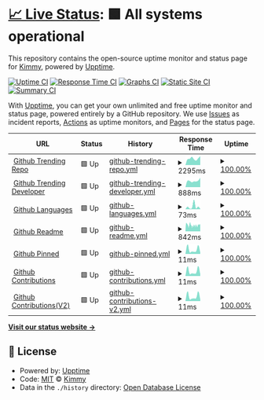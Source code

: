 # [📈 Live Status](https://uptime.upcwangying.com): <!--live status--> **🟩 All systems operational**

This repository contains the open-source uptime monitor and status page for [Kimmy](https://uptime.upcwangying.com), powered by [Upptime](https://github.com/upptime/upptime).

[![Uptime CI](https://github.com/realkimmy/uptime/workflows/Uptime%20CI/badge.svg)](https://github.com/realkimmy/uptime/actions?query=workflow%3A%22Uptime+CI%22)
[![Response Time CI](https://github.com/realkimmy/uptime/workflows/Response%20Time%20CI/badge.svg)](https://github.com/realkimmy/uptime/actions?query=workflow%3A%22Response+Time+CI%22)
[![Graphs CI](https://github.com/realkimmy/uptime/workflows/Graphs%20CI/badge.svg)](https://github.com/realkimmy/uptime/actions?query=workflow%3A%22Graphs+CI%22)
[![Static Site CI](https://github.com/realkimmy/uptime/workflows/Static%20Site%20CI/badge.svg)](https://github.com/realkimmy/uptime/actions?query=workflow%3A%22Static+Site+CI%22)
[![Summary CI](https://github.com/realkimmy/uptime/workflows/Summary%20CI/badge.svg)](https://github.com/realkimmy/uptime/actions?query=workflow%3A%22Summary+CI%22)

With [Upptime](https://upptime.js.org), you can get your own unlimited and free uptime monitor and status page, powered entirely by a GitHub repository. We use [Issues](https://github.com/realkimmy/uptime/issues) as incident reports, [Actions](https://github.com/realkimmy/uptime/actions) as uptime monitors, and [Pages](https://uptime.upcwangying.com) for the status page.

<!--start: status pages-->
<!-- This summary is generated by Upptime (https://github.com/upptime/upptime) -->
<!-- Do not edit this manually, your changes will be overwritten -->
<!-- prettier-ignore -->
| URL | Status | History | Response Time | Uptime |
| --- | ------ | ------- | ------------- | ------ |
| <img alt="" src="https://favicons.githubusercontent.com/api.gitterapp.com" height="13"> [Github Trending Repo](https://api.gitterapp.com/repositories) | 🟩 Up | [github-trending-repo.yml](https://github.com/see/uptime/commits/HEAD/history/github-trending-repo.yml) | <details><summary><img alt="Response time graph" src="./graphs/github-trending-repo/response-time-week.png" height="20"> 2295ms</summary><br><a href="https://uptime.upcwangying.com/history/github-trending-repo"><img alt="Response time 1855" src="https://img.shields.io/endpoint?url=https%3A%2F%2Fraw.githubusercontent.com%2Fsee%2Fuptime%2FHEAD%2Fapi%2Fgithub-trending-repo%2Fresponse-time.json"></a><br><a href="https://uptime.upcwangying.com/history/github-trending-repo"><img alt="24-hour response time 2090" src="https://img.shields.io/endpoint?url=https%3A%2F%2Fraw.githubusercontent.com%2Fsee%2Fuptime%2FHEAD%2Fapi%2Fgithub-trending-repo%2Fresponse-time-day.json"></a><br><a href="https://uptime.upcwangying.com/history/github-trending-repo"><img alt="7-day response time 2295" src="https://img.shields.io/endpoint?url=https%3A%2F%2Fraw.githubusercontent.com%2Fsee%2Fuptime%2FHEAD%2Fapi%2Fgithub-trending-repo%2Fresponse-time-week.json"></a><br><a href="https://uptime.upcwangying.com/history/github-trending-repo"><img alt="30-day response time 2095" src="https://img.shields.io/endpoint?url=https%3A%2F%2Fraw.githubusercontent.com%2Fsee%2Fuptime%2FHEAD%2Fapi%2Fgithub-trending-repo%2Fresponse-time-month.json"></a><br><a href="https://uptime.upcwangying.com/history/github-trending-repo"><img alt="1-year response time 1855" src="https://img.shields.io/endpoint?url=https%3A%2F%2Fraw.githubusercontent.com%2Fsee%2Fuptime%2FHEAD%2Fapi%2Fgithub-trending-repo%2Fresponse-time-year.json"></a></details> | <details><summary><a href="https://uptime.upcwangying.com/history/github-trending-repo">100.00%</a></summary><a href="https://uptime.upcwangying.com/history/github-trending-repo"><img alt="All-time uptime 99.94%" src="https://img.shields.io/endpoint?url=https%3A%2F%2Fraw.githubusercontent.com%2Fsee%2Fuptime%2FHEAD%2Fapi%2Fgithub-trending-repo%2Fuptime.json"></a><br><a href="https://uptime.upcwangying.com/history/github-trending-repo"><img alt="24-hour uptime 100.00%" src="https://img.shields.io/endpoint?url=https%3A%2F%2Fraw.githubusercontent.com%2Fsee%2Fuptime%2FHEAD%2Fapi%2Fgithub-trending-repo%2Fuptime-day.json"></a><br><a href="https://uptime.upcwangying.com/history/github-trending-repo"><img alt="7-day uptime 100.00%" src="https://img.shields.io/endpoint?url=https%3A%2F%2Fraw.githubusercontent.com%2Fsee%2Fuptime%2FHEAD%2Fapi%2Fgithub-trending-repo%2Fuptime-week.json"></a><br><a href="https://uptime.upcwangying.com/history/github-trending-repo"><img alt="30-day uptime 99.85%" src="https://img.shields.io/endpoint?url=https%3A%2F%2Fraw.githubusercontent.com%2Fsee%2Fuptime%2FHEAD%2Fapi%2Fgithub-trending-repo%2Fuptime-month.json"></a><br><a href="https://uptime.upcwangying.com/history/github-trending-repo"><img alt="1-year uptime 99.94%" src="https://img.shields.io/endpoint?url=https%3A%2F%2Fraw.githubusercontent.com%2Fsee%2Fuptime%2FHEAD%2Fapi%2Fgithub-trending-repo%2Fuptime-year.json"></a></details>
| <img alt="" src="https://favicons.githubusercontent.com/api.gitterapp.com" height="13"> [Github Trending Developer](https://api.gitterapp.com/developers) | 🟩 Up | [github-trending-developer.yml](https://github.com/see/uptime/commits/HEAD/history/github-trending-developer.yml) | <details><summary><img alt="Response time graph" src="./graphs/github-trending-developer/response-time-week.png" height="20"> 888ms</summary><br><a href="https://uptime.upcwangying.com/history/github-trending-developer"><img alt="Response time 1334" src="https://img.shields.io/endpoint?url=https%3A%2F%2Fraw.githubusercontent.com%2Fsee%2Fuptime%2FHEAD%2Fapi%2Fgithub-trending-developer%2Fresponse-time.json"></a><br><a href="https://uptime.upcwangying.com/history/github-trending-developer"><img alt="24-hour response time 877" src="https://img.shields.io/endpoint?url=https%3A%2F%2Fraw.githubusercontent.com%2Fsee%2Fuptime%2FHEAD%2Fapi%2Fgithub-trending-developer%2Fresponse-time-day.json"></a><br><a href="https://uptime.upcwangying.com/history/github-trending-developer"><img alt="7-day response time 888" src="https://img.shields.io/endpoint?url=https%3A%2F%2Fraw.githubusercontent.com%2Fsee%2Fuptime%2FHEAD%2Fapi%2Fgithub-trending-developer%2Fresponse-time-week.json"></a><br><a href="https://uptime.upcwangying.com/history/github-trending-developer"><img alt="30-day response time 1730" src="https://img.shields.io/endpoint?url=https%3A%2F%2Fraw.githubusercontent.com%2Fsee%2Fuptime%2FHEAD%2Fapi%2Fgithub-trending-developer%2Fresponse-time-month.json"></a><br><a href="https://uptime.upcwangying.com/history/github-trending-developer"><img alt="1-year response time 1334" src="https://img.shields.io/endpoint?url=https%3A%2F%2Fraw.githubusercontent.com%2Fsee%2Fuptime%2FHEAD%2Fapi%2Fgithub-trending-developer%2Fresponse-time-year.json"></a></details> | <details><summary><a href="https://uptime.upcwangying.com/history/github-trending-developer">100.00%</a></summary><a href="https://uptime.upcwangying.com/history/github-trending-developer"><img alt="All-time uptime 99.97%" src="https://img.shields.io/endpoint?url=https%3A%2F%2Fraw.githubusercontent.com%2Fsee%2Fuptime%2FHEAD%2Fapi%2Fgithub-trending-developer%2Fuptime.json"></a><br><a href="https://uptime.upcwangying.com/history/github-trending-developer"><img alt="24-hour uptime 100.00%" src="https://img.shields.io/endpoint?url=https%3A%2F%2Fraw.githubusercontent.com%2Fsee%2Fuptime%2FHEAD%2Fapi%2Fgithub-trending-developer%2Fuptime-day.json"></a><br><a href="https://uptime.upcwangying.com/history/github-trending-developer"><img alt="7-day uptime 100.00%" src="https://img.shields.io/endpoint?url=https%3A%2F%2Fraw.githubusercontent.com%2Fsee%2Fuptime%2FHEAD%2Fapi%2Fgithub-trending-developer%2Fuptime-week.json"></a><br><a href="https://uptime.upcwangying.com/history/github-trending-developer"><img alt="30-day uptime 99.94%" src="https://img.shields.io/endpoint?url=https%3A%2F%2Fraw.githubusercontent.com%2Fsee%2Fuptime%2FHEAD%2Fapi%2Fgithub-trending-developer%2Fuptime-month.json"></a><br><a href="https://uptime.upcwangying.com/history/github-trending-developer"><img alt="1-year uptime 99.97%" src="https://img.shields.io/endpoint?url=https%3A%2F%2Fraw.githubusercontent.com%2Fsee%2Fuptime%2FHEAD%2Fapi%2Fgithub-trending-developer%2Fuptime-year.json"></a></details>
| <img alt="" src="https://favicons.githubusercontent.com/api.gitterapp.com" height="13"> [Github Languages](https://api.gitterapp.com/languages) | 🟩 Up | [github-languages.yml](https://github.com/see/uptime/commits/HEAD/history/github-languages.yml) | <details><summary><img alt="Response time graph" src="./graphs/github-languages/response-time-week.png" height="20"> 73ms</summary><br><a href="https://uptime.upcwangying.com/history/github-languages"><img alt="Response time 70" src="https://img.shields.io/endpoint?url=https%3A%2F%2Fraw.githubusercontent.com%2Fsee%2Fuptime%2FHEAD%2Fapi%2Fgithub-languages%2Fresponse-time.json"></a><br><a href="https://uptime.upcwangying.com/history/github-languages"><img alt="24-hour response time 16" src="https://img.shields.io/endpoint?url=https%3A%2F%2Fraw.githubusercontent.com%2Fsee%2Fuptime%2FHEAD%2Fapi%2Fgithub-languages%2Fresponse-time-day.json"></a><br><a href="https://uptime.upcwangying.com/history/github-languages"><img alt="7-day response time 73" src="https://img.shields.io/endpoint?url=https%3A%2F%2Fraw.githubusercontent.com%2Fsee%2Fuptime%2FHEAD%2Fapi%2Fgithub-languages%2Fresponse-time-week.json"></a><br><a href="https://uptime.upcwangying.com/history/github-languages"><img alt="30-day response time 71" src="https://img.shields.io/endpoint?url=https%3A%2F%2Fraw.githubusercontent.com%2Fsee%2Fuptime%2FHEAD%2Fapi%2Fgithub-languages%2Fresponse-time-month.json"></a><br><a href="https://uptime.upcwangying.com/history/github-languages"><img alt="1-year response time 70" src="https://img.shields.io/endpoint?url=https%3A%2F%2Fraw.githubusercontent.com%2Fsee%2Fuptime%2FHEAD%2Fapi%2Fgithub-languages%2Fresponse-time-year.json"></a></details> | <details><summary><a href="https://uptime.upcwangying.com/history/github-languages">100.00%</a></summary><a href="https://uptime.upcwangying.com/history/github-languages"><img alt="All-time uptime 100.00%" src="https://img.shields.io/endpoint?url=https%3A%2F%2Fraw.githubusercontent.com%2Fsee%2Fuptime%2FHEAD%2Fapi%2Fgithub-languages%2Fuptime.json"></a><br><a href="https://uptime.upcwangying.com/history/github-languages"><img alt="24-hour uptime 100.00%" src="https://img.shields.io/endpoint?url=https%3A%2F%2Fraw.githubusercontent.com%2Fsee%2Fuptime%2FHEAD%2Fapi%2Fgithub-languages%2Fuptime-day.json"></a><br><a href="https://uptime.upcwangying.com/history/github-languages"><img alt="7-day uptime 100.00%" src="https://img.shields.io/endpoint?url=https%3A%2F%2Fraw.githubusercontent.com%2Fsee%2Fuptime%2FHEAD%2Fapi%2Fgithub-languages%2Fuptime-week.json"></a><br><a href="https://uptime.upcwangying.com/history/github-languages"><img alt="30-day uptime 100.00%" src="https://img.shields.io/endpoint?url=https%3A%2F%2Fraw.githubusercontent.com%2Fsee%2Fuptime%2FHEAD%2Fapi%2Fgithub-languages%2Fuptime-month.json"></a><br><a href="https://uptime.upcwangying.com/history/github-languages"><img alt="1-year uptime 100.00%" src="https://img.shields.io/endpoint?url=https%3A%2F%2Fraw.githubusercontent.com%2Fsee%2Fuptime%2FHEAD%2Fapi%2Fgithub-languages%2Fuptime-year.json"></a></details>
| <img alt="" src="https://favicons.githubusercontent.com/github.gitterapp.com" height="13"> [Github Readme](https://github.gitterapp.com/api/readme?owner=realkimmy&repo=realkimmy) | 🟩 Up | [github-readme.yml](https://github.com/see/uptime/commits/HEAD/history/github-readme.yml) | <details><summary><img alt="Response time graph" src="./graphs/github-readme/response-time-week.png" height="20"> 842ms</summary><br><a href="https://uptime.upcwangying.com/history/github-readme"><img alt="Response time 889" src="https://img.shields.io/endpoint?url=https%3A%2F%2Fraw.githubusercontent.com%2Fsee%2Fuptime%2FHEAD%2Fapi%2Fgithub-readme%2Fresponse-time.json"></a><br><a href="https://uptime.upcwangying.com/history/github-readme"><img alt="24-hour response time 961" src="https://img.shields.io/endpoint?url=https%3A%2F%2Fraw.githubusercontent.com%2Fsee%2Fuptime%2FHEAD%2Fapi%2Fgithub-readme%2Fresponse-time-day.json"></a><br><a href="https://uptime.upcwangying.com/history/github-readme"><img alt="7-day response time 842" src="https://img.shields.io/endpoint?url=https%3A%2F%2Fraw.githubusercontent.com%2Fsee%2Fuptime%2FHEAD%2Fapi%2Fgithub-readme%2Fresponse-time-week.json"></a><br><a href="https://uptime.upcwangying.com/history/github-readme"><img alt="30-day response time 904" src="https://img.shields.io/endpoint?url=https%3A%2F%2Fraw.githubusercontent.com%2Fsee%2Fuptime%2FHEAD%2Fapi%2Fgithub-readme%2Fresponse-time-month.json"></a><br><a href="https://uptime.upcwangying.com/history/github-readme"><img alt="1-year response time 889" src="https://img.shields.io/endpoint?url=https%3A%2F%2Fraw.githubusercontent.com%2Fsee%2Fuptime%2FHEAD%2Fapi%2Fgithub-readme%2Fresponse-time-year.json"></a></details> | <details><summary><a href="https://uptime.upcwangying.com/history/github-readme">100.00%</a></summary><a href="https://uptime.upcwangying.com/history/github-readme"><img alt="All-time uptime 99.99%" src="https://img.shields.io/endpoint?url=https%3A%2F%2Fraw.githubusercontent.com%2Fsee%2Fuptime%2FHEAD%2Fapi%2Fgithub-readme%2Fuptime.json"></a><br><a href="https://uptime.upcwangying.com/history/github-readme"><img alt="24-hour uptime 100.00%" src="https://img.shields.io/endpoint?url=https%3A%2F%2Fraw.githubusercontent.com%2Fsee%2Fuptime%2FHEAD%2Fapi%2Fgithub-readme%2Fuptime-day.json"></a><br><a href="https://uptime.upcwangying.com/history/github-readme"><img alt="7-day uptime 100.00%" src="https://img.shields.io/endpoint?url=https%3A%2F%2Fraw.githubusercontent.com%2Fsee%2Fuptime%2FHEAD%2Fapi%2Fgithub-readme%2Fuptime-week.json"></a><br><a href="https://uptime.upcwangying.com/history/github-readme"><img alt="30-day uptime 100.00%" src="https://img.shields.io/endpoint?url=https%3A%2F%2Fraw.githubusercontent.com%2Fsee%2Fuptime%2FHEAD%2Fapi%2Fgithub-readme%2Fuptime-month.json"></a><br><a href="https://uptime.upcwangying.com/history/github-readme"><img alt="1-year uptime 99.99%" src="https://img.shields.io/endpoint?url=https%3A%2F%2Fraw.githubusercontent.com%2Fsee%2Fuptime%2FHEAD%2Fapi%2Fgithub-readme%2Fuptime-year.json"></a></details>
| <img alt="" src="https://favicons.githubusercontent.com/github.gitterapp.com" height="13"> [Github Pinned](https://github.gitterapp.com/api/pinned?username=realkimmy) | 🟩 Up | [github-pinned.yml](https://github.com/see/uptime/commits/HEAD/history/github-pinned.yml) | <details><summary><img alt="Response time graph" src="./graphs/github-pinned/response-time-week.png" height="20"> 11ms</summary><br><a href="https://uptime.upcwangying.com/history/github-pinned"><img alt="Response time 929" src="https://img.shields.io/endpoint?url=https%3A%2F%2Fraw.githubusercontent.com%2Fsee%2Fuptime%2FHEAD%2Fapi%2Fgithub-pinned%2Fresponse-time.json"></a><br><a href="https://uptime.upcwangying.com/history/github-pinned"><img alt="24-hour response time 5" src="https://img.shields.io/endpoint?url=https%3A%2F%2Fraw.githubusercontent.com%2Fsee%2Fuptime%2FHEAD%2Fapi%2Fgithub-pinned%2Fresponse-time-day.json"></a><br><a href="https://uptime.upcwangying.com/history/github-pinned"><img alt="7-day response time 11" src="https://img.shields.io/endpoint?url=https%3A%2F%2Fraw.githubusercontent.com%2Fsee%2Fuptime%2FHEAD%2Fapi%2Fgithub-pinned%2Fresponse-time-week.json"></a><br><a href="https://uptime.upcwangying.com/history/github-pinned"><img alt="30-day response time 69" src="https://img.shields.io/endpoint?url=https%3A%2F%2Fraw.githubusercontent.com%2Fsee%2Fuptime%2FHEAD%2Fapi%2Fgithub-pinned%2Fresponse-time-month.json"></a><br><a href="https://uptime.upcwangying.com/history/github-pinned"><img alt="1-year response time 929" src="https://img.shields.io/endpoint?url=https%3A%2F%2Fraw.githubusercontent.com%2Fsee%2Fuptime%2FHEAD%2Fapi%2Fgithub-pinned%2Fresponse-time-year.json"></a></details> | <details><summary><a href="https://uptime.upcwangying.com/history/github-pinned">100.00%</a></summary><a href="https://uptime.upcwangying.com/history/github-pinned"><img alt="All-time uptime 39.55%" src="https://img.shields.io/endpoint?url=https%3A%2F%2Fraw.githubusercontent.com%2Fsee%2Fuptime%2FHEAD%2Fapi%2Fgithub-pinned%2Fuptime.json"></a><br><a href="https://uptime.upcwangying.com/history/github-pinned"><img alt="24-hour uptime 100.00%" src="https://img.shields.io/endpoint?url=https%3A%2F%2Fraw.githubusercontent.com%2Fsee%2Fuptime%2FHEAD%2Fapi%2Fgithub-pinned%2Fuptime-day.json"></a><br><a href="https://uptime.upcwangying.com/history/github-pinned"><img alt="7-day uptime 100.00%" src="https://img.shields.io/endpoint?url=https%3A%2F%2Fraw.githubusercontent.com%2Fsee%2Fuptime%2FHEAD%2Fapi%2Fgithub-pinned%2Fuptime-week.json"></a><br><a href="https://uptime.upcwangying.com/history/github-pinned"><img alt="30-day uptime 94.98%" src="https://img.shields.io/endpoint?url=https%3A%2F%2Fraw.githubusercontent.com%2Fsee%2Fuptime%2FHEAD%2Fapi%2Fgithub-pinned%2Fuptime-month.json"></a><br><a href="https://uptime.upcwangying.com/history/github-pinned"><img alt="1-year uptime 39.55%" src="https://img.shields.io/endpoint?url=https%3A%2F%2Fraw.githubusercontent.com%2Fsee%2Fuptime%2FHEAD%2Fapi%2Fgithub-pinned%2Fuptime-year.json"></a></details>
| <img alt="" src="https://favicons.githubusercontent.com/github.gitterapp.com" height="13"> [Github Contributions](https://github.gitterapp.com/api/contributions?username=realkimmy&from=2021-01-01&to=2021-12-31) | 🟩 Up | [github-contributions.yml](https://github.com/see/uptime/commits/HEAD/history/github-contributions.yml) | <details><summary><img alt="Response time graph" src="./graphs/github-contributions/response-time-week.png" height="20"> 11ms</summary><br><a href="https://uptime.upcwangying.com/history/github-contributions"><img alt="Response time 51" src="https://img.shields.io/endpoint?url=https%3A%2F%2Fraw.githubusercontent.com%2Fsee%2Fuptime%2FHEAD%2Fapi%2Fgithub-contributions%2Fresponse-time.json"></a><br><a href="https://uptime.upcwangying.com/history/github-contributions"><img alt="24-hour response time 5" src="https://img.shields.io/endpoint?url=https%3A%2F%2Fraw.githubusercontent.com%2Fsee%2Fuptime%2FHEAD%2Fapi%2Fgithub-contributions%2Fresponse-time-day.json"></a><br><a href="https://uptime.upcwangying.com/history/github-contributions"><img alt="7-day response time 11" src="https://img.shields.io/endpoint?url=https%3A%2F%2Fraw.githubusercontent.com%2Fsee%2Fuptime%2FHEAD%2Fapi%2Fgithub-contributions%2Fresponse-time-week.json"></a><br><a href="https://uptime.upcwangying.com/history/github-contributions"><img alt="30-day response time 16" src="https://img.shields.io/endpoint?url=https%3A%2F%2Fraw.githubusercontent.com%2Fsee%2Fuptime%2FHEAD%2Fapi%2Fgithub-contributions%2Fresponse-time-month.json"></a><br><a href="https://uptime.upcwangying.com/history/github-contributions"><img alt="1-year response time 51" src="https://img.shields.io/endpoint?url=https%3A%2F%2Fraw.githubusercontent.com%2Fsee%2Fuptime%2FHEAD%2Fapi%2Fgithub-contributions%2Fresponse-time-year.json"></a></details> | <details><summary><a href="https://uptime.upcwangying.com/history/github-contributions">100.00%</a></summary><a href="https://uptime.upcwangying.com/history/github-contributions"><img alt="All-time uptime 100.00%" src="https://img.shields.io/endpoint?url=https%3A%2F%2Fraw.githubusercontent.com%2Fsee%2Fuptime%2FHEAD%2Fapi%2Fgithub-contributions%2Fuptime.json"></a><br><a href="https://uptime.upcwangying.com/history/github-contributions"><img alt="24-hour uptime 100.00%" src="https://img.shields.io/endpoint?url=https%3A%2F%2Fraw.githubusercontent.com%2Fsee%2Fuptime%2FHEAD%2Fapi%2Fgithub-contributions%2Fuptime-day.json"></a><br><a href="https://uptime.upcwangying.com/history/github-contributions"><img alt="7-day uptime 100.00%" src="https://img.shields.io/endpoint?url=https%3A%2F%2Fraw.githubusercontent.com%2Fsee%2Fuptime%2FHEAD%2Fapi%2Fgithub-contributions%2Fuptime-week.json"></a><br><a href="https://uptime.upcwangying.com/history/github-contributions"><img alt="30-day uptime 100.00%" src="https://img.shields.io/endpoint?url=https%3A%2F%2Fraw.githubusercontent.com%2Fsee%2Fuptime%2FHEAD%2Fapi%2Fgithub-contributions%2Fuptime-month.json"></a><br><a href="https://uptime.upcwangying.com/history/github-contributions"><img alt="1-year uptime 100.00%" src="https://img.shields.io/endpoint?url=https%3A%2F%2Fraw.githubusercontent.com%2Fsee%2Fuptime%2FHEAD%2Fapi%2Fgithub-contributions%2Fuptime-year.json"></a></details>
| <img alt="" src="https://favicons.githubusercontent.com/github.gitterapp.com" height="13"> [Github Contributions(V2)](https://github.gitterapp.com/api/v2/contributions?username=realkimmy&from=2021-01-01&to=2021-12-31) | 🟩 Up | [github-contributions-v2.yml](https://github.com/see/uptime/commits/HEAD/history/github-contributions-v2.yml) | <details><summary><img alt="Response time graph" src="./graphs/github-contributions-v2/response-time-week.png" height="20"> 11ms</summary><br><a href="https://uptime.upcwangying.com/history/github-contributions-v2"><img alt="Response time 43" src="https://img.shields.io/endpoint?url=https%3A%2F%2Fraw.githubusercontent.com%2Fsee%2Fuptime%2FHEAD%2Fapi%2Fgithub-contributions-v2%2Fresponse-time.json"></a><br><a href="https://uptime.upcwangying.com/history/github-contributions-v2"><img alt="24-hour response time 7" src="https://img.shields.io/endpoint?url=https%3A%2F%2Fraw.githubusercontent.com%2Fsee%2Fuptime%2FHEAD%2Fapi%2Fgithub-contributions-v2%2Fresponse-time-day.json"></a><br><a href="https://uptime.upcwangying.com/history/github-contributions-v2"><img alt="7-day response time 11" src="https://img.shields.io/endpoint?url=https%3A%2F%2Fraw.githubusercontent.com%2Fsee%2Fuptime%2FHEAD%2Fapi%2Fgithub-contributions-v2%2Fresponse-time-week.json"></a><br><a href="https://uptime.upcwangying.com/history/github-contributions-v2"><img alt="30-day response time 14" src="https://img.shields.io/endpoint?url=https%3A%2F%2Fraw.githubusercontent.com%2Fsee%2Fuptime%2FHEAD%2Fapi%2Fgithub-contributions-v2%2Fresponse-time-month.json"></a><br><a href="https://uptime.upcwangying.com/history/github-contributions-v2"><img alt="1-year response time 43" src="https://img.shields.io/endpoint?url=https%3A%2F%2Fraw.githubusercontent.com%2Fsee%2Fuptime%2FHEAD%2Fapi%2Fgithub-contributions-v2%2Fresponse-time-year.json"></a></details> | <details><summary><a href="https://uptime.upcwangying.com/history/github-contributions-v2">100.00%</a></summary><a href="https://uptime.upcwangying.com/history/github-contributions-v2"><img alt="All-time uptime 100.00%" src="https://img.shields.io/endpoint?url=https%3A%2F%2Fraw.githubusercontent.com%2Fsee%2Fuptime%2FHEAD%2Fapi%2Fgithub-contributions-v2%2Fuptime.json"></a><br><a href="https://uptime.upcwangying.com/history/github-contributions-v2"><img alt="24-hour uptime 100.00%" src="https://img.shields.io/endpoint?url=https%3A%2F%2Fraw.githubusercontent.com%2Fsee%2Fuptime%2FHEAD%2Fapi%2Fgithub-contributions-v2%2Fuptime-day.json"></a><br><a href="https://uptime.upcwangying.com/history/github-contributions-v2"><img alt="7-day uptime 100.00%" src="https://img.shields.io/endpoint?url=https%3A%2F%2Fraw.githubusercontent.com%2Fsee%2Fuptime%2FHEAD%2Fapi%2Fgithub-contributions-v2%2Fuptime-week.json"></a><br><a href="https://uptime.upcwangying.com/history/github-contributions-v2"><img alt="30-day uptime 100.00%" src="https://img.shields.io/endpoint?url=https%3A%2F%2Fraw.githubusercontent.com%2Fsee%2Fuptime%2FHEAD%2Fapi%2Fgithub-contributions-v2%2Fuptime-month.json"></a><br><a href="https://uptime.upcwangying.com/history/github-contributions-v2"><img alt="1-year uptime 100.00%" src="https://img.shields.io/endpoint?url=https%3A%2F%2Fraw.githubusercontent.com%2Fsee%2Fuptime%2FHEAD%2Fapi%2Fgithub-contributions-v2%2Fuptime-year.json"></a></details>

<!--end: status pages-->

[**Visit our status website →**](https://uptime.upcwangying.com)

## 📄 License

- Powered by: [Upptime](https://github.com/upptime/upptime)
- Code: [MIT](./LICENSE) © [Kimmy](https://uptime.upcwangying.com)
- Data in the `./history` directory: [Open Database License](https://opendatacommons.org/licenses/odbl/1-0/)
